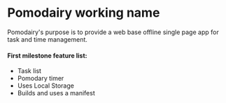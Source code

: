 # Pomodairy working name

Pomodairy's purpose is to provide a web base offline single page app for task and time management.
  
#### First milestone feature list:
- Task list
- Pomodary timer
- Uses Local Storage
- Builds and uses a manifest